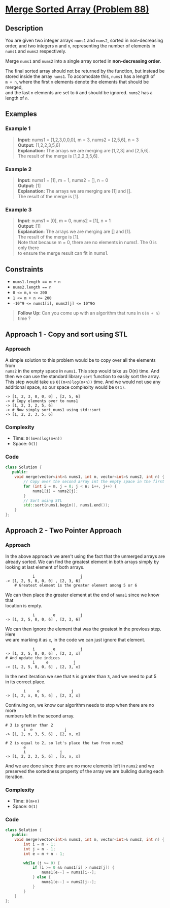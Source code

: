 # [Merge Sorted Array (Problem 88)](https://leetcode.com/problems/merge-sorted-array/)

## Description

You are given two integer arrays `nums1` and `nums2`, sorted in non-decreasing  
order, and two integers `m` and `n`, representing the number of elements in  
`nums1` and `nums2` respectively.

Merge `nums1` and `nums2` into a single array sorted in **non-decreasing
order**.

The final sorted array should not be returned by the function, but instead be  
stored inside the array `nums1`. To accomodate this, `nums1` has a length of  
`m + n`, where the first `m` elements denote the elements that should be merged,  
and the last `n` elements are set to `0` and should be ignored. `nums2` has a  
length of `n`.

## Examples

### Example 1

> **Input:** nums1 = [1,2,3,0,0,0], m = 3, nums2 = [2,5,6], n = 3  
> **Output:** [1,2,2,3,5,6]  
> **Explanation:** The arrays we are merging are [1,2,3] and [2,5,6].  
> The result of the merge is [1,2,2,3,5,6].

### Example 2

> **Input:** nums1 = [1], m = 1, nums2 = [], n = 0  
> **Output:** [1]  
> **Explanation:** The arrays we are merging are [1] and [].  
> The result of the merge is [1].

### Example 3

> **Input**: nums1 = [0], m = 0, nums2 = [1], n = 1  
> **Output**: [1]  
> **Explanation**: The arrays we are merging are [] and [1].  
> The result of the merge is [1].  
> Note that because m = 0, there are no elements in nums1. The 0 is only there  
> to ensure the merge result can fit in nums1.

## Constraints

- `nums1.length == m + n`
- `nums2.length == n`
- `0 <= m,n <= 200`
- `1 <= m + n <= 200`
- `-10^9 <= nums1[i], nums2[j] <= 10^9`o

> **Follow Up:** Can you come up with an algorithm that runs in `O(m + n)` time
> ?

## Approach 1 - Copy and sort using STL

### Approach

A simple solution to this problem would be to copy over all the elements from  
`nums2` in the empty space in `nums1`. This step would take us O(n) time. And  
then we can use the standard library `sort` function to easily sort the array.  
This step would take us `O((m+n)log(m+n))` time. And we would not use any  
additional space, so our space complexity would be `O(1)`.

```text
-> [1, 2, 3, 0, 0, 0] , [2, 5, 6]
-> # Copy elements over to nums1
-> [1, 2, 3, 2, 5, 6]
-> # Now simply sort nums1 using std::sort
-> [1, 2, 2, 3, 5, 6]
```

### Complexity

- Time: `O((m+n)log(m+n))`
- Space: `O(1)`

### Code

```cpp
class Solution {
   public:
    void merge(vector<int>& nums1, int m, vector<int>& nums2, int n) {
        // Copy over the second array int the empty space in the first array
        for (int i = m, j = 0; j < n; i++, j++) {
            nums1[i] = nums2[j];
        }
        // Sort using STL
        std::sort(nums1.begin(), nums1.end());
    }
};
```

## Approach 2 - Two Pointer Approach

### Approach

In the above approach we aren't using the fact that the unmerged arrays are  
already sorted. We can find the greatest element in both arrays simply by  
looking at last element of both arrays.

```text
            i                    j
-> [1, 2, 5, 0, 0, 0] , [2, 3, 6]
    # Greatest element is the greater element among 5 or 6
```

We can then place the greater element at the end of `nums1` since we know that  
location is empty.

```text
            i        e           j
-> [1, 2, 5, 0, 0, 6] , [2, 3, 6]
```

We can then ignore the element that was the greatest in the previous step. Here  
we are marking it as `x`, in the code we can just ignore that element.

```text
            i        e           j
-> [1, 2, 5, 0, 0, 6] , [2, 3, x]
# And update the indices
            i     e           j
-> [1, 2, 5, 0, 0, 6] , [2, 3, x]
```

In the next iteration we see that `5` is greater than `3`, and we need to put 5  
in its correct place.

```text
        i     e              j
-> [1, 2, x, 0, 5, 6] , [2, 3, x]
```

Continuing on, we know our algorithm needs to stop when there are no more  
numbers left in the second array.

```text
# 3 is greater than 2
        i  e              j
-> [1, 2, x, 3, 5, 6] , [2, x, x]

# 2 is equal to 2, so let's place the two from nums2
        e
        i               j
-> [1, 2, 2, 3, 5, 6] , [x, x, x]
```

And we are done since there are no more elements left in `nums2` and we  
preserved the sortedness property of the array we are building during each  
iteration.

### Complexity

- Time: `O(m+n)`
- Space: `O(1)`

### Code

```cpp
class Solution {
   public:
    void merge(vector<int>& nums1, int m, vector<int>& nums2, int n) {
        int i = m - 1;
        int j = n - 1;
        int e = m + n - 1;

        while (j >= 0) {
            if (i >= 0 && nums1[i] > nums2[j]) {
                nums1[e--] = nums1[i--];
            } else {
                nums1[e--] = nums2[j--];
            }
        }
    }
};
```
